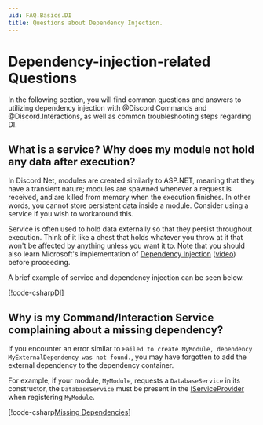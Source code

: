 ```yaml
---
uid: FAQ.Basics.DI
title: Questions about Dependency Injection.
---
```


# Dependency-injection-related Questions

In the following section, you will find common questions and answers
to utilizing dependency injection with @Discord.Commands and @Discord.Interactions, as well as
common troubleshooting steps regarding DI.

## What is a service? Why does my module not hold any data after execution?

In Discord.Net, modules are created similarly to ASP.NET, meaning
that they have a transient nature; modules are spawned whenever a
request is received, and are killed from memory when the execution
finishes. In other words, you cannot store persistent
data inside a module. Consider using a service if you wish to
workaround this.

Service is often used to hold data externally so that they persist
throughout execution. Think of it like a chest that holds
whatever you throw at it that won't be affected by anything unless
you want it to. Note that you should also learn Microsoft's
implementation of [Dependency Injection] \([video]) before proceeding.

A brief example of service and dependency injection can be seen below.

[!code-csharp[DI](samples/DI.cs)]

[Dependency Injection]: https://docs.microsoft.com/en-us/aspnet/core/fundamentals/dependency-injection
[video]: https://www.youtube.com/watch?v=QtDTfn8YxXg

## Why is my Command/Interaction Service complaining about a missing dependency?

If you encounter an error similar to `Failed to create MyModule,
dependency MyExternalDependency was not found.`, you may have
forgotten to add the external dependency to the dependency container.

For example, if your module, `MyModule`, requests a `DatabaseService`
in its constructor, the `DatabaseService` must be present in the
[IServiceProvider] when registering `MyModule`.

[!code-csharp[Missing Dependencies](samples/missing-dep.cs)]

[IServiceProvider]: xref:System.IServiceProvider
